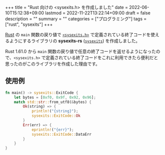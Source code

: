 +++
title = "Rust 向けの <sysexits.h> を作成しました"
date = 2022-06-10T15:12:38+09:00
lastmod = 2022-11-22T13:22:14+09:00
draft = false
description = ""
summary = ""
categories = ["プログラミング"]
tags = ["rust", "sysexits"]
+++

[Rust][rust-official-url] の `main` 関数の戻り値で [`<sysexits.h>`][sysexits-man-url] で定義されている終了コードを使えるようにするライブラリの **sysexits-rs** ([`sysexits`][sysexits-crates-io-url]) を作成しました。

Rust 1.61.0 から `main` 関数の戻り値で任意の終了コードを返せるようになったので、`<sysexits.h>` で定義されている終了コードをこれに利用できたら便利だと思ったのがこのライブラリを作成した理由です。

## 使用例

```rust
fn main() -> sysexits::ExitCode {
    let bytes = [0xf0, 0x9f, 0x92, 0x96];
    match std::str::from_utf8(&bytes) {
        Ok(string) => {
            println!("{string}");
            sysexits::ExitCode::Ok
        }
        Err(err) => {
            eprintln!("{err}");
            sysexits::ExitCode::DataErr
        }
    }
}
```

[rust-official-url]: https://www.rust-lang.org/
[sysexits-man-url]: https://man.openbsd.org/sysexits
[sysexits-crates-io-url]: https://crates.io/crates/sysexits
